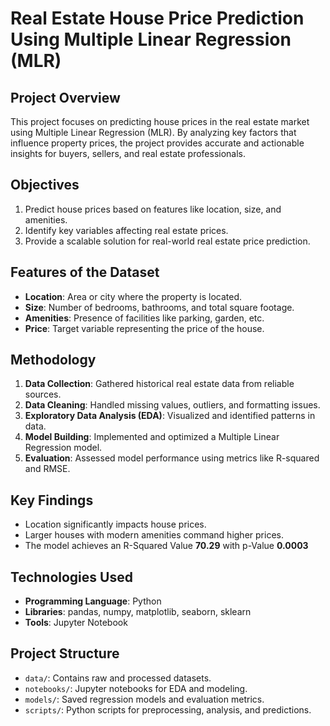 # Real Estate House Price Prediction Using Multiple Linear Regression (MLR)

## Project Overview
This project focuses on predicting house prices in the real estate market using Multiple Linear Regression (MLR). By analyzing key factors that influence property prices, the project provides accurate and actionable insights for buyers, sellers, and real estate professionals.

## Objectives
1. Predict house prices based on features like location, size, and amenities.
2. Identify key variables affecting real estate prices.
3. Provide a scalable solution for real-world real estate price prediction.

## Features of the Dataset
- **Location**: Area or city where the property is located.
- **Size**: Number of bedrooms, bathrooms, and total square footage.
- **Amenities**: Presence of facilities like parking, garden, etc.
- **Price**: Target variable representing the price of the house.

## Methodology
1. **Data Collection**: Gathered historical real estate data from reliable sources.
2. **Data Cleaning**: Handled missing values, outliers, and formatting issues.
3. **Exploratory Data Analysis (EDA)**: Visualized and identified patterns in data.
4. **Model Building**: Implemented and optimized a Multiple Linear Regression model.
5. **Evaluation**: Assessed model performance using metrics like R-squared and RMSE.

## Key Findings
- Location significantly impacts house prices.
- Larger houses with modern amenities command higher prices.
- The model achieves an R-Squared Value **70.29** with p-Value **0.0003**
## Technologies Used
- **Programming Language**: Python
- **Libraries**: pandas, numpy, matplotlib, seaborn, sklearn
- **Tools**: Jupyter Notebook

## Project Structure
- `data/`: Contains raw and processed datasets.
- `notebooks/`: Jupyter notebooks for EDA and modeling.
- `models/`: Saved regression models and evaluation metrics.
- `scripts/`: Python scripts for preprocessing, analysis, and predictions.

